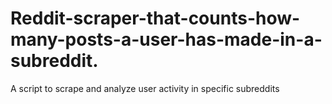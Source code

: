 # Reddit-scraper-that-counts-how-many-posts-a-user-has-made-in-a-subreddit.
A script to scrape and analyze user activity in specific subreddits
